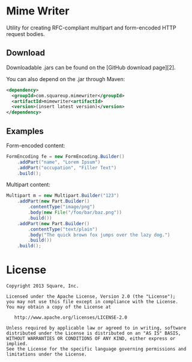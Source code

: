 Mime Writer
===========

Utility for creating RFC-compliant multipart and form-encoded HTTP request bodies.



Download
--------

Downloadable .jars can be found on the [GitHub download page][2].

You can also depend on the .jar through Maven:

```xml
<dependency>
  <groupId>com.squareup.mimewriter</groupId>
  <artifactId>mimewriter<artifactId>
  <version>(insert latest version)</version>
</dependency>
```



Examples
--------

Form-encoded content:
```java
FormEncoding fe = new FormEncoding.Builder()
    .addPart("name", "Lorem Ipsum")
    .addPart("occupation", "Filler Text")
    .build();
```

Multipart content:
```java
Multipart m = new Multipart.Builder("123")
    .addPart(new Part.Builder()
        .contentType("image/png")
        .body(new File("/foo/bar/baz.png"))
        .build())
    .addPart(new Part.Builder()
        .contentType("text/plain")
        .body("The quick brown fox jumps over the lazy dog.")
        .build())
    .build();
```



License
=======

    Copyright 2013 Square, Inc.

    Licensed under the Apache License, Version 2.0 (the "License");
    you may not use this file except in compliance with the License.
    You may obtain a copy of the License at

       http://www.apache.org/licenses/LICENSE-2.0

    Unless required by applicable law or agreed to in writing, software
    distributed under the License is distributed on an "AS IS" BASIS,
    WITHOUT WARRANTIES OR CONDITIONS OF ANY KIND, either express or implied.
    See the License for the specific language governing permissions and
    limitations under the License.


 [1]: http://repository.sonatype.org/service/local/artifact/maven/redirect?r=central-proxy&g=com.squareup.mimewriter&a=mimewriter&v=LATEST

